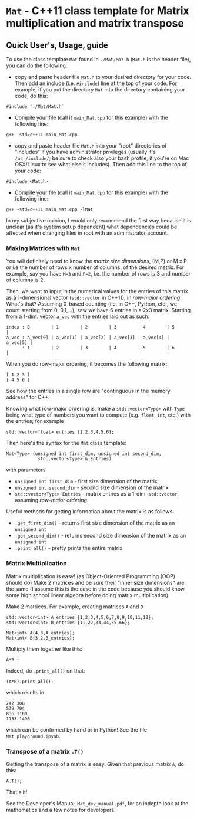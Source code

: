 # `Mat` - C++11 class template for Matrix multiplication and matrix transpose

## Quick User's, Usage, guide

To use the class template `Mat` found in `./Mat/Mat.h` (`Mat.h` is the header file), you can do the following:
* copy and paste header file `Mat.h` to your desired directory for your code.  Then add an include (i.e. `#include`) line at the top of your code.  For example, if you put the directory `Mat` into the directory containing your code, do this:
```
#include './Mat/Mat.h`
```
- Compile your file (call it `main_Mat.cpp` for this example) with the following line:   
```
g++ -std=c++11 main_Mat.cpp
```
* copy and paste header file `Mat.h` into your "root" directories of "includes" if you have administrator privileges (usually it's `/usr/include/`; be sure to check also your bash profile, if you're on Mac OSX/Linux to see what else it includes).  Then add this line to the top of your code:
```
#include <Mat.h>
```
- Compile your file (call it `main_Mat.cpp` for this example) with the following line:
```
g++ -std=c++11 main_Mat.cpp -lMat
```

In my subjective opinion, I would only recommend the first way because it is unclear (as it's system setup dependent) what dependencies could be affected when changing files in root with an administrator account.

### Making Matrices with `Mat`

You will definitely need to know the *matrix size dimensions*, (M,P) or M x P or i.e the number of rows x number of columns, of the desired matrix.  For example, say you have `M=3` and `P=2`, i.e. the number of rows is 3 and number of columns is 2.

Then, we want to input in the numerical values for the entries of this matrix as a 1-dimensional vector (`std::vector` in C++11), in *row-major ordering*.  What's that?  Assuming 0-based counting (i.e. in C++, Python, etc., we count starting from 0, 0,1,...), saw we have 6 entries in a 2x3 matrix.  Starting from a 1-dim. vector `a_vec` with the entries laid out as such:
```
index : 0        | 1        | 2        | 3        | 4        | 5        |
a_vec : a_vec[0] | a_vec[1] | a_vec[2] | a_vec[3] | a_vec[4] | a_vec[5] |  
      : 1        | 2        | 3        | 4        | 5        | 6        |  
```   

When you do row-major ordering, it becomes the following matrix:
```
[ 1 2 3 ]
[ 4 5 6 ]
```
See how the entries in a single row are "continguous in the memory address" for C++.

Knowing what row-major ordering is, make a `std::vector<Type>` with `Type` being what type of numbers you want to compute (e.g. `float`, `int`, etc.) with the entries; for example
```
std::vector<float> entries {1,2,3,4,5,6};   
```   

Then here's the syntax for the `Mat` class template:
```
Mat<Type> (unsigned int first_dim, unsigned int second_dim,
	  	    std::vector<Type> & Entries)
```
with parameters
- `unsigned int first_dim` - first size dimension of the matrix
- `unsigned int second_dim` - second size dimension of the matrix
- `std::vector<Type> Entries` - matrix entries as a 1-dim. `std::vector`, assuming *row-major ordering*.

Useful methods for getting information about the matrix is as follows:
- `.get_first_dim()` - returns first size dimension of the matrix as an `unsigned int`
- `.get_second_dim()` - returns second size dimension of the matrix as an `unsigned int`
- `.print_all()` - pretty prints the entire matrix

### Matrix Multiplication

Matrix multiplication is easy! (as Object-Oriented Programming (OOP) should do)  Make 2 matrices and be sure their "inner size dimensions" are the same (I assume this is the case in the code because you should know some high school linear algebra before doing matrix multiplication).

Make 2 matrices.  For example, creating matrices `A` and `B`
```
std::vector<int> A_entries {1,2,3,4,5,6,7,8,9,10,11,12};
std::vector<int> B_entries {11,22,33,44,55,66};

Mat<int> A(4,3,A_entries);
Mat<int> B(3,2,B_entries);
```
Multiply them together like this:
```
A*B ;
```  
Indeed, do `.print_all()` on that:
```   
(A*B).print_all();
```
which results in
```
242 308
539 704
836 1100
1133 1496  
```

which can be confirmed by hand or in Python! See the file `Mat_playground.ipynb`.

### Transpose of a matrix `.T()`

Getting the transpose of a matrix is easy.  Given that previous matrix `A`, do this:
```
A.T();
```
That's it!

See the Developer's Manual, `Mat_dev_manual.pdf`, for an indepth look at the mathematics and a few notes for developers.


